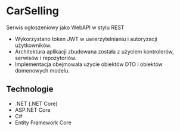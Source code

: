# CarSelling
Serwis ogłoszeniowy jako WebAPI w stylu REST

* Wykorzystano token JWT w uwierzytelnianiu i autoryzacji użytkowników.
* Architektura aplikacji zbudowana została z użyciem kontrolerów, serwisów i repozytoriów.
* Implementacja obejmowała użycie obiektów DTO i obiektów domenowych modelu.

## Technologie
* .NET (.NET Core)
* ASP.NET Core
* C#
* Entity Framework Core
